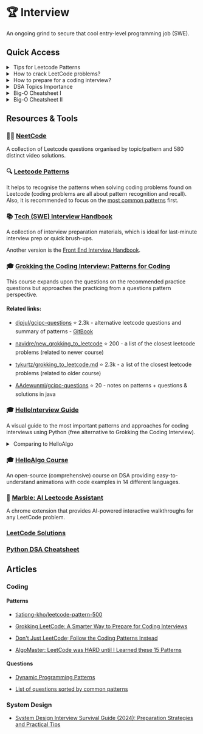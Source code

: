 # 🏆 Interview

An ongoing grind to secure that cool entry-level programming job (SWE).

## Quick Access

<details>
<summary>&nbsp;Tips for Leetcode Patterns</summary>
<br />

&nbsp;&nbsp;&nbsp;**_IF INPUT ARRAY IS SORTED THEN_**

- &nbsp;Binary search
- &nbsp;Two pointers

&nbsp;&nbsp;&nbsp;**_IF ASKED FOR ALL PERMUTATIONS/SUBSETS THEN_**

- &nbsp;Backtracking

&nbsp;&nbsp;&nbsp;**_IF GIVEN A TREE THEN_**

- &nbsp;DFS
- &nbsp;BFS

&nbsp;&nbsp;&nbsp;**_IF GIVEN A GRAPH THEN_**

- &nbsp;DFS
- &nbsp;BFS

&nbsp;&nbsp;&nbsp;**_IF GIVEN A LINKED LIST THEN_**

- &nbsp;Two pointers

&nbsp;&nbsp;&nbsp;**_IF RECURSION IS BANNED THEN_**

- &nbsp;Stack

&nbsp;&nbsp;&nbsp;**_IF MUST SOLVE IN-PLACE THEN_**

- &nbsp;Swap corresponding values
- &nbsp;Store one or more different values in the same pointer

&nbsp;&nbsp;&nbsp;**_IF ASKED FOR MAXIMUM/MINIMUM SUBARRAY/SUBSET/OPTIONS THEN_**

- &nbsp;Dynamic programming

&nbsp;&nbsp;&nbsp;**_IF ASKED FOR TOP/LEAST K ITEMS THEN_**

- &nbsp;Heap
- &nbsp;QuickSelect

&nbsp;&nbsp;&nbsp;**_IF ASKED FOR COMMON STRINGS THEN_**

- &nbsp;Map
- &nbsp;Trie

&nbsp;&nbsp;&nbsp;**_ELSE_**

- &nbsp;Map/Set for O(1) time & O(n) space
- &nbsp;Sort input for O(nlogn) time and O(1) space

<br />
</details>

<details>
    <summary>&nbsp;How to crack LeetCode problems?</summary>

<br />

Source: https://github.com/tiationg-kho/leetcode-pattern-500

- For beginners tackling 0-50 problems, I suggest starting with curated lists like the Blind 75, Grind 75, or NeetCode 150. It's crucial to begin with EASY problems. If you stumble upon unfamiliar concepts, don't hesitate to seek explanations from sources like ChatGPT or the LeetCode discussion section. Aim to accomplish three key objectives during this phase: familiarize yourself with the syntax of common data structures like hashmaps or stacks, gain a holistic understanding of necessary DSA topics, and grasp at least the brute force solution approach, along with basic analyses of time and space complexity for each problem.

- For intermediates solving 50-150 problems, understanding how and why to evolve from brute force to more efficient or optimal solutions is vital. Grasping this transition process is crucial, not just memorizing solutions. At this stage, deeply comprehending the improvement mechanism is the key focus. Often, the breakpoint for a better solution comes from identifying and refining repetitive elements in the old approach.

- After solving over 150 problems, you'll likely have covered around 85% of the topics that could appear in coding interviews. The key at this phase is to recognize patterns across the multitude of problems available. Most questions are variations of a few core concepts or classic problems you've already encountered. Identifying these patterns allows you to apply known solutions to new, seemingly complex problems effectively. Additionally, you should start using different approaches to solve the same problem you already know. For example, if it is a DFS problem, then try both recursive and iterative methods; if it is a DP problem, try both top-down and bottom-up approaches; if it is a top-k problem, then try using a heap or sort. Furthermore, attempt to understand other solutions that use approaches that are not as straightforward as your old solutions. At this stage, it's crucial to recognize recurring patterns across various problems, understanding both the application of consistent approaches to different questions and the exploration of multiple strategies for a single problem. This dual awareness enables a more adaptable and comprehensive problem-solving skill set.
</details>

<details>
    <summary>&nbsp;How to prepare for a coding interview?</summary>
<br />

Source: https://github.com/tiationg-kho/leetcode-pattern-500

During the interview, consistently share your thoughts with the interviewer and use code comments to note down things while speaking. This ensures both of you are aligned.

1. Clarify the requirement of the question. You must truly understand what the question is asking for. Once you understand the question's description, make sure to generate a simple input and expect output other than the given one based on your understanding and ask the interviewer if it is correct or not.

2. Clarify the input and output and edge cases. For instance, ask if the input array is sorted or not, whether numbers can include positives, negatives, or zeros, or if the input contains duplicate elements or not, and how to handle multiple valid answers, whether to return the first one or if outputs need sorting, and what is the expected outcome when there are no valid solutions. Take LC 209. Minimum Size Subarray Sum as example, if numbers in the input array can be negative, the question will become LC 862. Shortest Subarray with Sum at Least K, and will need a totally different approach to solve.

3. Start from a brute force approach, just write some very simple pseudo steps of it. If you have ideas to improve it, then you can continue to explain how and where you can improve and use which DSA or classic pattern (like prefix sum, trie, or two pointers) to solve it. Mention the expected time and space complexity. If you do not have any clue to improve the naive approach, then just ask the interviewer, can we start from implementing this naive approach or not, sometimes you would find out the key point during implementing. If it is not allowed, then try to analyze some common DSA which might be useful here to the interviewer and try to get some feedback or hints from the interviewer. (If brute force is still too hard to get, then try to simulate the whole process in the description of the question or try to enumerate things).

4. Implement the solution, adhering to proper coding style and indentation. If stuck on certain code, ask to finish the main logic first and leave comments for unimplemented parts. If stuck on the main logic, share your thoughts and discuss potential next steps with the interviewer.

5. Final check and dry run. Once finished, do not directly run the code, because there might be some stupid typos in the code. Ask if you can dry run one time, and explain the whole process and your thoughts.

6. Test and debug. Generate 1 or 2 standard cases and 1 or 2 edge cases which are related to the problem. And start testing and debugging. Avoid trial and error multiple times when debugging. Fix the error you find, and try to quickly dry run once and explain why you fix the error.

7. Complexity analysis. Try to analyze the time and space complexity about your solutions and try to mention some potential follow up questions you have thought of. Like what if we change the condition of the input, or what if we have a limitation on time or space usage.

</details>

<details>
    <summary>&nbsp;DSA Topics Importance</summary>
    <p style="display:flex;" align="">
        &nbsp;&nbsp;&nbsp;&nbsp;<img src="./images/dsa_roi.png" width=500 />
    </p>

</details>

<details>
    <summary>&nbsp;Big-O Cheatsheet I</summary>
    <p align="display:flex;">
        &nbsp;&nbsp;&nbsp;<img src="./images/big-o-cheat-sheet-poster.png" width="95%"/>
    </p>
</details>

<details>
    <summary>&nbsp;Big-O Cheatsheet II</summary>
    <p align="">
        &nbsp;&nbsp;&nbsp;<img src="./images/dsa_cheatsheet.png" width="95%" />
    </p>
</details>

## Resources & Tools

### 🧑‍💻 [NeetCode](https://neetcode.com/)

A collection of Leetcode questions organised by topic/pattern and 580 distinct video solutions.

### 🔍 [Leetcode Patterns](https://seanprashad.com/leetcode-patterns/)

It helps to recognise the patterns when solving coding problems found on Leetcode (coding problems are all about pattern recognition and recall). Also, it is recommended to focus on the [most common patterns](https://algo.monster/problems/stats) first.

### 📚 [Tech (SWE) Interview Handbook](https://www.techinterviewhandbook.org/)

A collection of interview preparation materials, which is ideal for last-minute interview prep or quick brush-ups.

Another version is the [Front End Interview Handbook](https://www.frontendinterviewhandbook.com/).

### 🎓 [Grokking the Coding Interview: Patterns for Coding](https://www.designgurus.io/course/grokking-the-coding-interview)

This course expands upon the questions on the recommended practice questions but approaches the practicing from a questions pattern perspective.

#### Related links:

- [dipjul/gcipc-questions](https://github.com/dipjul/Grokking-the-Coding-Interview-Patterns-for-Coding-Questions) ⭐ 2.3k - alternative leetcode questions and summary of patterns - [GitBook](https://dvpr.gitbook.io/coding-interview-patterns)

- [navidre/new_grokking_to_leetcode](https://github.com/navidre/new_grokking_to_leetcode) ⭐ 200 - a list of the closest leetcode problems (related to newer course)

- [tykurtz/grokking_to_leetcode.md](https://gist.github.com/tykurtz/3548a31f673588c05c89f9ca42067bc4) ⭐ 2.3k - a list of the closest leetcode problems (related to older course)

- [AAdewunmi/gcipc-questions](https://github.com/AAdewunmi/Grokking-the-Coding-Interview-Patterns-for-Coding-Questions) ⭐ 20 - notes on patterns + questions & solutions in java

### 🎓 [HelloInterview Guide](https://www.hellointerview.com/learn/code)

A visual guide to the most important patterns and approaches for coding interviews using Python (free alternative to Grokking the Coding Interview).

<details>
<summary>&nbsp;Comparing to HelloAlgo</summary>

- provides only an overview of the concepts (imo still detailed enough)

- uses the concepts in practice by going through problems, which helps to develop the ability to recognise various patterns

- imo, better visualisations due to the interactivity (slider + speed, hiding code)

In addition, the site provides more (paid) services such as [guided practice](https://www.hellointerview.com/practice) and [mock interviews](https://www.hellointerview.com/mock/schedule).

</details>

### 🎓 [HelloAlgo Course](https://www.hello-algo.com/en/)

An open-source (comprehensive) course on DSA providing easy-to-understand animations with code examples in 14 different languages.

### 🤖 [Marble: AI Leetcode Assistant](https://withmarble.io/)

A chrome extension that provides AI-powered interactive walkthroughs for any LeetCode problem.

### [LeetCode Solutions](https://leetcode.ca/)

### [Python DSA Cheatsheet](https://github.com/AbdulMalikDev/PythonCheatSheet)

## Articles

### Coding

#### Patterns

- [tiationg-kho/leetcode-pattern-500](https://github.com/tiationg-kho/leetcode-pattern-500)

- [Grokking LeetCode: A Smarter Way to Prepare for Coding Interviews](https://interviewnoodle.com/grokking-leetcode-a-smarter-way-to-prepare-for-coding-interviews-e86d5c9fe4e1)

- [Don't Just LeetCode; Follow the Coding Patterns Instead](https://levelup.gitconnected.com/dont-just-leetcode-follow-the-coding-patterns-instead-4beb6a197fdb)

- [AlgoMaster: LeetCode was HARD until I Learned these 15 Patterns](https://blog.algomaster.io/p/15-leetcode-patterns)

#### Questions

- [Dynamic Programming Patterns](https://leetcode.com/discuss/general-discussion/458695/Dynamic-Programming-Patterns)

- [List of questions sorted by common patterns](https://leetcode.com/discuss/career/448285/List-of-questions-sorted-by-common-patterns)

### System Design

- [System Design Interview Survival Guide (2024): Preparation Strategies and Practical Tips](https://levelup.gitconnected.com/system-design-interview-survival-guide-2023-preparation-strategies-and-practical-tips-ba9314e6b9e3)
